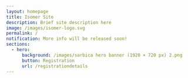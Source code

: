 ```yaml
---
layout: homepage
title: Isomer Site
description: Brief site description here
image: /images/isomer-logo.svg
permalink: /
notification: More info will be released soon!
sections:
  - hero:
      background: /images/sarbica hero banner (1920 × 720 px) 2.png
      button: Registration
      url: /registrationdetails
---
```

